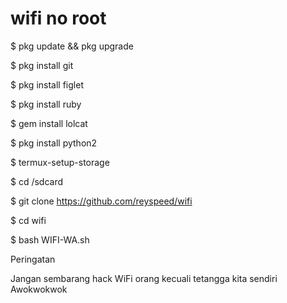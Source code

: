 # wifi no root #

$ pkg update && pkg upgrade

$ pkg install git

$ pkg install figlet

$ pkg install ruby

$ gem install lolcat

$ pkg install python2

$ termux-setup-storage

$ cd /sdcard

$ git clone https://github.com/reyspeed/wifi

$ cd wifi

$ bash WIFI-WA.sh


Peringatan

Jangan sembarang hack WiFi orang 
kecuali tetangga kita sendiri
Awokwokwok 

